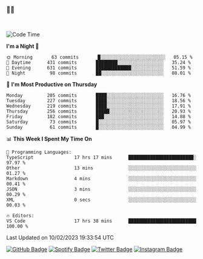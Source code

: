 ### 🤙🍺

<!-- <a href="https://github-readme-stats.vercel.app/api?username=hzak2xx&count_private=true&show_icons=true&theme=dracula">
  <img align="center" src="https://github-readme-stats.vercel.app/api?username=hzak2xx&count_private=true&show_icons=true&theme=dracula" />
</a>
</br> -->
</br>

<!--START_SECTION:waka-->
![Code Time](http://img.shields.io/badge/Code%20Time-2%2C168%20hrs-blue)

**I'm a Night 🦉** 

```text
🌞 Morning       63 commits       █░░░░░░░░░░░░░░░░░░░░░░░░   05.15 % 
🌆 Daytime      431 commits       ████████░░░░░░░░░░░░░░░░░   35.24 % 
🌃 Evening      631 commits       █████████████░░░░░░░░░░░░   51.59 % 
🌙 Night         98 commits       ██░░░░░░░░░░░░░░░░░░░░░░░   08.01 % 

```
📅 **I'm Most Productive on Thursday** 

```text
Monday         205 commits       ████░░░░░░░░░░░░░░░░░░░░░   16.76 % 
Tuesday        227 commits       ████░░░░░░░░░░░░░░░░░░░░░   18.56 % 
Wednesday      219 commits       ████░░░░░░░░░░░░░░░░░░░░░   17.91 % 
Thursday       256 commits       █████░░░░░░░░░░░░░░░░░░░░   20.93 % 
Friday         182 commits       ███░░░░░░░░░░░░░░░░░░░░░░   14.88 % 
Saturday        73 commits       █░░░░░░░░░░░░░░░░░░░░░░░░   05.97 % 
Sunday          61 commits       █░░░░░░░░░░░░░░░░░░░░░░░░   04.99 % 

```


📊 **This Week I Spent My Time On** 

```text
💬 Programming Languages: 
TypeScript               17 hrs 17 mins      ████████████████████████░   97.97 % 
Other                    13 mins             ░░░░░░░░░░░░░░░░░░░░░░░░░   01.27 % 
Markdown                 4 mins              ░░░░░░░░░░░░░░░░░░░░░░░░░   00.41 % 
JSON                     3 mins              ░░░░░░░░░░░░░░░░░░░░░░░░░   00.29 % 
XML                      0 secs              ░░░░░░░░░░░░░░░░░░░░░░░░░   00.03 % 

🔥 Editors: 
VS Code                  17 hrs 38 mins      █████████████████████████   100.00 % 

```


 Last Updated on 10/02/2023 19:33:54 UTC
<!--END_SECTION:waka-->

[![GitHub Badge](https://img.shields.io/badge/GitHub-100000?style=for-the-badge&logo=github&logoColor=white)](https://github.com/hzak2xx)
[![Spotify Badge](https://img.shields.io/badge/Spotify-1ED760?&style=for-the-badge&logo=spotify&logoColor=white)](https://open.spotify.com/user/uf90s6sbbh75a1mt44clkhkvf)
[![Twitter Badge](https://img.shields.io/badge/Twitter-1DA1F2?style=for-the-badge&logo=twitter&logoColor=white)](https://twitter.com/hzak2xx)
[![Instagram Badge](https://img.shields.io/badge/Instagram-E4405F?style=for-the-badge&logo=instagram&logoColor=white)](https://www.instagram.com/hzak2xx/)
